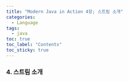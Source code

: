 ```yaml
---
title: "Modern Java in Action 4장; 스트림 소개"
categories:
  - Language
tags:
  - java
toc: true
toc_label: "Contents"
toc_sticky: true
---
```


### 4. 스트림 소개
